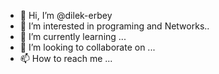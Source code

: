 - 👋 Hi, I’m @dilek-erbey
- 👀 I’m interested in programing and Networks..
- 🌱 I’m currently learning ...
- 💞️ I’m looking to collaborate on ...
- 📫 How to reach me ...

<!---
dilek-erbey/dilek-erbey is a ✨ special ✨ repository because its `README.md` (this file) appears on your GitHub profile.
You can click the Preview link to take a look at your changes.
--->
